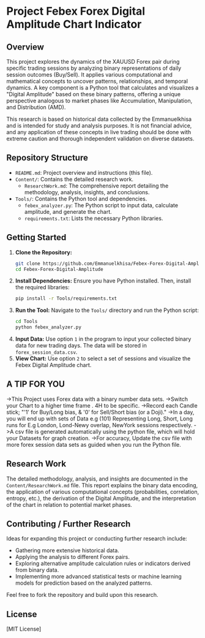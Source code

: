 # Project Febex Forex Digital Amplitude Chart Indicator

## Overview

This project explores the dynamics of the XAUUSD Forex pair during specific trading sessions by analyzing binary representations of daily session outcomes (Buy/Sell). It applies various computational and mathematical concepts to uncover patterns, relationships, and temporal dynamics. A key component is a Python tool that calculates and visualizes a "Digital Amplitude" based on these binary patterns, offering a unique perspective analogous to market phases like Accumulation, Manipulation, and Distribution (AMD).

This research is based on historical data collected by the Emmanuelkhisa and is intended for study and analysis purposes. It is not financial advice, and any application of these concepts in live trading should be done with extreme caution and thorough independent validation on diverse datasets.

## Repository Structure

* `README.md`: Project overview and instructions (this file).
* `Content/`: Contains the detailed research work.
    * `ResearchWork.md`: The comprehensive report detailing the methodology, analysis, insights, and conclusions.
* `Tools/`: Contains the Python tool and dependencies.
    * `febex_analyzer.py`: The Python script to input data, calculate amplitude, and generate the chart.
    * `requirements.txt`: Lists the necessary Python libraries.


## Getting Started

1.  **Clone the Repository:**
    ```bash
    git clone https://github.com/Emmanuelkhisa/Febex-Forex-Digital-Amplitude
    cd Febex-Forex-Digital-Amplitude
    ```
2.  **Install Dependencies:** Ensure you have Python installed. Then, install the required libraries:
    ```bash
    pip install -r Tools/requirements.txt
    ```
3.  **Run the Tool:** Navigate to the `Tools/` directory and run the Python script:
    ```bash
    cd Tools
    python febex_analyzer.py
    ```
4.  **Input Data:** Use option `1` in the program to input your collected binary data for new trading days. The data will be stored in `forex_session_data.csv`.
5.  **View Chart:** Use option `2` to select a set of sessions and visualize the Febex Digital Amplitude chart.

## A TIP FOR YOU
->This Project uses Forex data with a binary number data sets.
->Switch your Chart to a higher time frame . 4H to be specific.
->Record each Candle stick; "'1' for Buy/Long bias, & '0' for Sell/Short bias (or a Doji)."
->In a day, you will end up with sets of Data e.g (101) Representing Long, Short, Long runs for E.g London, Lond-Newy overlap, NewYork sessions respectively.
->A csv file is generated automatically using the python file, which will hold your Datasets for graph creation.
->For accuracy, Update the csv file with more forex session data sets as guided when you run the Python file.

## Research Work

The detailed methodology, analysis, and insights are documented in the `Content/ResearchWork.md` file. This report explains the binary data encoding, the application of various computational concepts (probabilities, correlation, entropy, etc.), the derivation of the Digital Amplitude, and the interpretation of the chart in relation to potential market phases.

## Contributing / Further Research

Ideas for expanding this project or conducting further research include:

* Gathering more extensive historical data.
* Applying the analysis to different Forex pairs.
* Exploring alternative amplitude calculation rules or indicators derived from binary data.
* Implementing more advanced statistical tests or machine learning models for prediction based on the analyzed patterns.

Feel free to fork the repository and build upon this research.

## License

[MIT License]
